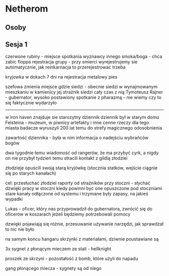 # Netherom

## Osoby


## Sesja 1
czerwone rubiny - miejsce spotkania
wyznawcy innego smoka/boga - chca zabic floppa
rejestracja grupy - przy smierci wyrejestrujemy sie automatycznie, jak reinkarnacja to przerejestrowac trzeba 

kryjowka w dokach
7 dni na rejestracja
metalowy pies

szefowa zmienia miejsce gdzie siedzi - obecnie siedzi w wynajmowanym mieszkaniu w kamienicy
jej strażnik siedzi cały czas z nią
Tymoteusz Rajner - gubernator, wysoko postawiony
spotkanie z pharazmą - nie wiemy czy to się faktycznie wydarzyło 

------------------
w iron haven znajduje sie starozytny dziennik 
dziennik był w starym domu Felsteina - muzeum, w piwnicy artefakty i inne cenne rzeczy dla tego miasta
badacze wyruszyli 200 lat temu do strefy magicznego odosobnienia

zawartość dziennika - była w nim informacja o nadejściu wybrańców bogów

dwa tygodnie temu wiadomość od rangerów, że ma przybyć cyrk, a nigdy on nie przybył
tydzień temu stracili kontakt z gildią złodziei

złodzieje opuścili swoją starą kryjówkę (stocznia statków, wejście ciągnie się po starych kanałach)

cel: przesłuchać złodziei
raporty od strażników przy stoczni - słychać dźwięki pracy w stoczni kiedy powinni być one opuszczone
pod stoczniami stare kanały odłączone od systemu i trzymane były zapasy, na jakieś wypadki

Lukas - oficer, który nas przyprowadził do gubernatora, 
zwrócić się do oficerów w koszarach jeżeli będziemy potrzebowali pomocy

dzwięki pojawiają się różnie, przesuwanie używanie narzędzi, jak sprawdzał to nic nie było 

na samym koncu hangaru skrzynki z materiałami, dziwnie poustawiane są 

3x sygnet z płonącym mieczem ze stali - hellknight

proszek ze skrzyni - pozostałość z bomb, które użyli do napadu

gang płonącego miecza - sygnety są od niego
